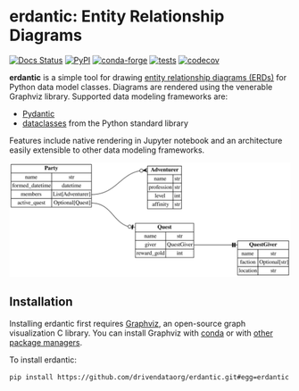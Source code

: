 # erdantic: Entity Relationship Diagrams

[![Docs Status](https://img.shields.io/badge/docs-latest-blueviolet)](https://nervous-visvesvaraya-4b7042.netlify.app/)
[![PyPI](https://img.shields.io/pypi/v/erdantic.svg)](https://pypi.org/project/erdantic/)
[![conda-forge](https://img.shields.io/conda/vn/conda-forge/erdantic.svg)](https://anaconda.org/conda-forge/erdantic)
[![tests](https://github.com/drivendataorg/erdantic/workflows/tests/badge.svg?branch=main)](https://github.com/drivendataorg/erdantic/actions?query=workflow%3Atests+branch%3Amain)
[![codecov](https://codecov.io/gh/drivendataorg/erdantic/branch/main/graph/badge.svg)](https://codecov.io/gh/drivendataorg/erdantic)

**erdantic** is a simple tool for drawing [entity relationship diagrams (ERDs)](https://en.wikipedia.org/wiki/Data_modeling#Entity%E2%80%93relationship_diagrams) for Python data model classes. Diagrams are rendered using the venerable Graphviz library. Supported data modeling frameworks are:

- [Pydantic](https://pydantic-docs.helpmanual.io/)
- [dataclasses](https://docs.python.org/3/library/dataclasses.html) from the Python standard library

Features include native rendering in Jupyter notebook and an architecture easily extensible to other data modeling frameworks.

![Example diagram created by erdantic](docs/docs/examples/pydantic.svg)

## Installation

Installing erdantic first requires [Graphviz](https://graphviz.org/), an open-source graph visualization C library. You can install Graphviz with [conda](https://anaconda.org/anaconda/graphviz) or with [other package managers](https://graphviz.org/download/).

To install erdantic:

```bash
pip install https://github.com/drivendataorg/erdantic.git#egg=erdantic
```
